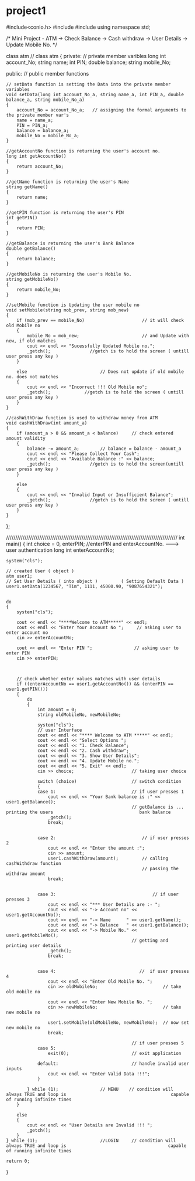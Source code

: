 # project1
#include<conio.h>
#include<iostream>
#include<string>
using namespace std;

/* Mini Project - ATM
   -> Check Balance
   -> Cash withdraw
   -> User Details
   -> Update Mobile No.
*/


class atm										// class atm 
{
private:										// private member varibles
	long int account_No;
	string name;
	int PIN;
	double balance;
	string mobile_No;

public:											// public member functions

	// setData function is setting the Data into the private member variables
	void setData(long int account_No_a, string name_a, int PIN_a, double balance_a, string mobile_No_a)
	{
		account_No = account_No_a;	 // assigning the formal arguments to the private member var's
		name = name_a;
		PIN = PIN_a;
		balance = balance_a;
		mobile_No = mobile_No_a;
	}

	//getAccountNo function is returning the user's account no.
	long int getAccountNo()
	{
		return account_No;
	}
	
	//getName function is returning the user's Name
	string getName()
	{
		return name;
	}

	//getPIN function is returning the user's PIN
	int getPIN()
	{
		return PIN;
	}

	//getBalance is returning the user's Bank Balance
	double getBalance()
	{
		return balance;
	}

	//getMobileNo is returning the user's Mobile No.
	string getMobileNo()
	{
		return mobile_No;
	}

	//setMobile function is Updating the user mobile no
	void setMobile(string mob_prev, string mob_new)		
	{
		if (mob_prev == mobile_No)						// it will check old Mobile no
		{
			mobile_No = mob_new;						// and Update with new, if old matches
			cout << endl << "Sucessfully Updated Mobile no.";
			_getch();				//getch is to hold the screen ( untill user press any key )																			
		}

		else							// Does not update if old mobile no. does not matches
		{
			cout << endl << "Incorrect !!! Old Mobile no";
			_getch();			  //getch is to hold the screen ( untill user press any key )
		}
	}

	//cashWithDraw function is used to withdraw money from ATM
	void cashWithDraw(int amount_a)
	{
		if (amount_a > 0 && amount_a < balance)		// check entered amount validity
		{
			balance -= amount_a;		// balance = balance - amount_a
			cout << endl << "Please Collect Your Cash";
			cout << endl << "Available Balance :" << balance;
			_getch();				//getch is to hold the screen(untill user press any key )
		}

		else
		{
			cout << endl << "Invalid Input or Insufficient Balance";
			_getch();				//getch is to hold the screen ( untill user press any key )
		}
	}

};


/////////////////////////////////////////////////////////////////////////////////////////////
int main()
{
	int choice = 0, enterPIN;		//enterPIN and enterAccountNo. ---> user authentication
	long int enterAccountNo;

	system("cls");

	// created User ( object )
	atm user1;
	// Set User Details ( into object )         ( Setting Default Data )
	user1.setData(1234567, "Tim", 1111, 45000.90, "9087654321");


	do
	{
		system("cls");

		cout << endl << "****Welcome to ATM*****" << endl;
		cout << endl << "Enter Your Account No ";	  // asking user to enter account no
		cin >> enterAccountNo;

		cout << endl << "Enter PIN ";				 // asking user to enter PIN
		cin >> enterPIN;



		// check whether enter values matches with user details
		if ((enterAccountNo == user1.getAccountNo()) && (enterPIN == user1.getPIN()))
		{
			do
			{
				int amount = 0;
				string oldMobileNo, newMobileNo;

				system("cls");
				// user Interface
				cout << endl << "**** Welcome to ATM *****" << endl;
				cout << endl << "Select Options ";
				cout << endl << "1. Check Balance";
				cout << endl << "2. Cash withdraw";
				cout << endl << "3. Show User Details";
				cout << endl << "4. Update Mobile no.";
				cout << endl << "5. Exit" << endl;
				cin >> choice;						// taking user choice

				switch (choice)						// switch condition
				{
				case 1:								// if user presses 1 
					cout << endl << "Your Bank balance is :" << user1.getBalance(); 
													// getBalance is ... printing the users									bank balance
					_getch();
					break;


				case 2:									// if user presses 2
					cout << endl << "Enter the amount :";		
					cin >> amount;
					user1.cashWithDraw(amount);			// calling cashWithdraw function 
													    // passing the withdraw amount 
					break;


				case 3:										// if user presses 3
					cout << endl << "*** User Details are :- ";
					cout << endl << "-> Account no" << user1.getAccountNo();
					cout << endl << "-> Name      " << user1.getName();
					cout << endl << "-> Balance   " << user1.getBalance();
					cout << endl << "-> Mobile No." << user1.getMobileNo();
													// getting and printing user details
					_getch();
					break;


				case 4:								   //  if user presses 4
					cout << endl << "Enter Old Mobile No. ";
					cin >> oldMobileNo;							// take old mobile no

					cout << endl << "Enter New Mobile No. ";
					cin >> newMobileNo;							// take new mobile no

					user1.setMobile(oldMobileNo, newMobileNo);	// now set new mobile no
					break;

													// if user presses 5
				case 5:
					exit(0);						// exit application

				default:							// handle invalid user inputs
					cout << endl << "Enter Valid Data !!!";
				} 

			} while (1);				// MENU	   // condition will always TRUE and loop is										capable of running infinite times
		}

		else
		{
			cout << endl << "User Details are Invalid !!! ";
			_getch();
		}
	} while (1);						//LOGIN		// condition will always TRUE and loop is										capable of running infinite times

	return 0;
}
